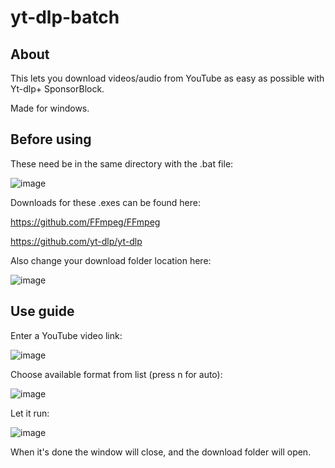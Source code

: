 # yt-dlp-batch
## About
This lets you download videos/audio from YouTube as easy as possible with Yt-dlp+ SponsorBlock.

Made for windows.

## Before using

These need be in the same directory with the .bat file:

![image](https://user-images.githubusercontent.com/111264581/205462794-1f008e07-c88e-4ddb-b4ba-6f264f3bdea8.png)

Downloads for these .exes can be found here:

https://github.com/FFmpeg/FFmpeg

https://github.com/yt-dlp/yt-dlp



Also change your download folder location here:

![image](https://user-images.githubusercontent.com/111264581/205464756-a3e5eaa7-7e43-4c39-87fc-47e8d5ee7cb5.png)




## Use guide
Enter a YouTube video link:

![image](https://user-images.githubusercontent.com/111264581/205464430-cd9f2153-8aee-41f8-a762-b2e139735fb0.png)


Choose available format from list (press n for auto):

![image](https://user-images.githubusercontent.com/111264581/205464265-5af75c61-ff83-4aa2-80d5-27eb0e6b8a2d.png)

Let it run:

![image](https://user-images.githubusercontent.com/111264581/205464300-799e6dba-0644-4959-ad3a-eb9f9ca8ca28.png)

When it's done the window will close, and the download folder will open.
